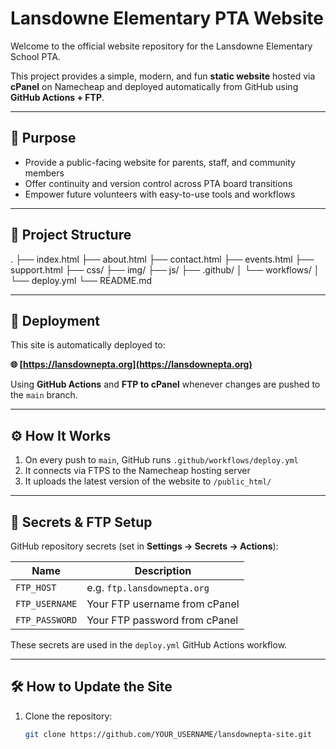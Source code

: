 # Lansdowne Elementary PTA Website

Welcome to the official website repository for the Lansdowne Elementary School PTA.

This project provides a simple, modern, and fun **static website** hosted via **cPanel** on Namecheap and deployed automatically from GitHub using **GitHub Actions + FTP**.

---

## 🎯 Purpose

- Provide a public-facing website for parents, staff, and community members
- Offer continuity and version control across PTA board transitions
- Empower future volunteers with easy-to-use tools and workflows

---

## 🧱 Project Structure
.
├── index.html
├── about.html
├── contact.html
├── events.html
├── support.html
├── css/
├── img/
├── js/
├── .github/
│ └── workflows/
│ └── deploy.yml
└── README.md

---

## 🚀 Deployment

This site is automatically deployed to:

**🌐 [https://lansdownepta.org](https://lansdownepta.org)**

Using **GitHub Actions** and **FTP to cPanel** whenever changes are pushed to the `main` branch.

---

## ⚙️ How It Works

1. On every push to `main`, GitHub runs `.github/workflows/deploy.yml`
2. It connects via FTPS to the Namecheap hosting server
3. It uploads the latest version of the website to `/public_html/`

---

## 🔐 Secrets & FTP Setup

GitHub repository secrets (set in **Settings → Secrets → Actions**):

| Name           | Description                       |
|----------------|-----------------------------------|
| `FTP_HOST`     | e.g. `ftp.lansdownepta.org`       |
| `FTP_USERNAME` | Your FTP username from cPanel     |
| `FTP_PASSWORD` | Your FTP password from cPanel     |

These secrets are used in the `deploy.yml` GitHub Actions workflow.

---

## 🛠 How to Update the Site

1. Clone the repository:
   ```bash
   git clone https://github.com/YOUR_USERNAME/lansdownepta-site.git
